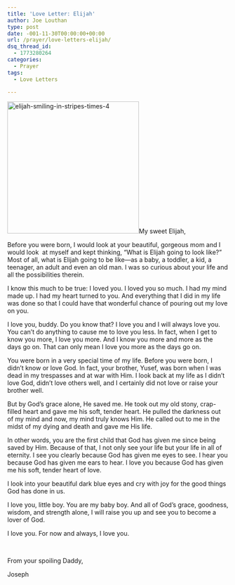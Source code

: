 ```yaml
---
title: 'Love Letter: Elijah'
author: Joe Louthan
type: post
date: -001-11-30T00:00:00+00:00
url: /prayer/love-letters-elijah/
dsq_thread_id:
  - 1773280264
categories:
  - Prayer
tags:
  - Love Letters

---
```

[<img class="alignright size-medium wp-image-1796" alt="elijah-smiling-in-stripes-times-4" src="https://i0.wp.com/theologic.us/wp-content/uploads/2013/01/elijah-smiling-in-stripes-times-4.jpeg?resize=300%2C300" width="300" height="300" srcset="https://i0.wp.com/theologic.us/wp-content/uploads/2013/01/elijah-smiling-in-stripes-times-4.jpeg?resize=300%2C300 300w, https://i0.wp.com/theologic.us/wp-content/uploads/2013/01/elijah-smiling-in-stripes-times-4.jpeg?resize=150%2C150 150w, https://i0.wp.com/theologic.us/wp-content/uploads/2013/01/elijah-smiling-in-stripes-times-4.jpeg?resize=1024%2C1024 1024w, https://i0.wp.com/theologic.us/wp-content/uploads/2013/01/elijah-smiling-in-stripes-times-4.jpeg?w=1280 1280w" sizes="(max-width: 300px) 100vw, 300px" data-recalc-dims="1" />][1]My sweet Elijah,

Before you were born, I would look at your beautiful, gorgeous mom and I would look  at myself and kept thinking, “What is Elijah going to look like?” Most of all, what is Elijah going to be like—as a baby, a toddler, a kid, a teenager, an adult and even an old man. I was so curious about your life and all the possibilities therein.

I know this much to be true: I loved you. I loved you so much. I had my mind made up. I had my heart turned to you. And everything that I did in my life was done so that I could have that wonderful chance of pouring out my love on you.

I love you, buddy. Do you know that? I love you and I will always love you. You can’t do anything to cause me to love you less. In fact, when I get to know you more, I love you more. And I know you more and more as the days go on. That can only mean I love you more as the days go on.

You were born in a very special time of my life. Before you were born, I didn&#8217;t know or love God. In fact, your brother, Yusef, was born when I was dead in my trespasses and at war with Him. I look back at my life as I didn&#8217;t love God, didn&#8217;t love others well, and I certainly did not love or raise your brother well.

But by God&#8217;s grace alone, He saved me. He took out my old stony, crap-filled heart and gave me his soft, tender heart. He pulled the darkness out of my mind and now, my mind truly knows Him. He called out to me in the midst of my dying and death and gave me His life.

In other words, you are the first child that God has given me since being saved by Him. Because of that, I not only see your life but your life in all of eternity. I see you clearly because God has given me eyes to see. I hear you because God has given me ears to hear. I love you because God has given me his soft, tender heart of love.

I look into your beautiful dark blue eyes and cry with joy for the good things God has done in us.

I love you, little boy. You are my baby boy. And all of God’s grace, goodness, wisdom, and strength alone, I will raise you up and see you to become a lover of God.

I love you. For now and always, I love you.

&nbsp;

From your spoiling Daddy,

Joseph

 [1]: https://i0.wp.com/theologic.us/wp-content/uploads/2013/01/elijah-smiling-in-stripes-times-4.jpeg